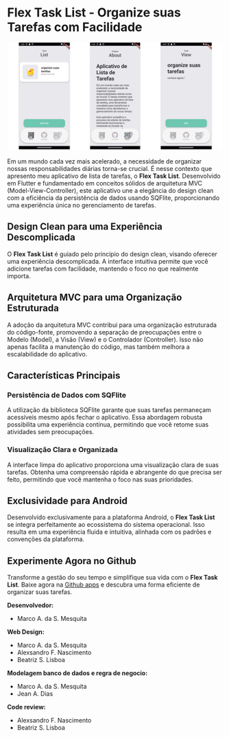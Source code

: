 # Flex Task List - Organize suas Tarefas com Facilidade

![img](imagesReadme\image_1.png)

Em um mundo cada vez mais acelerado, a necessidade de organizar nossas responsabilidades diárias torna-se crucial. É nesse contexto que apresento meu aplicativo de lista de tarefas, o **Flex Task List**. Desenvolvido em Flutter e fundamentado em conceitos sólidos de arquitetura MVC (Model-View-Controller), este aplicativo une a elegância do design clean com a eficiência da persistência de dados usando SQFlite, proporcionando uma experiência única no gerenciamento de tarefas.

## Design Clean para uma Experiência Descomplicada

O **Flex Task List** é guiado pelo princípio do design clean, visando oferecer uma experiência descomplicada. A interface intuitiva permite que você adicione tarefas com facilidade, mantendo o foco no que realmente importa.

## Arquitetura MVC para uma Organização Estruturada

A adoção da arquitetura MVC contribui para uma organização estruturada do código-fonte, promovendo a separação de preocupações entre o Modelo (Model), a Visão (View) e o Controlador (Controller). Isso não apenas facilita a manutenção do código, mas também melhora a escalabilidade do aplicativo.

## Características Principais

### Persistência de Dados com SQFlite

A utilização da biblioteca SQFlite garante que suas tarefas permaneçam acessíveis mesmo após fechar o aplicativo. Essa abordagem robusta possibilita uma experiência contínua, permitindo que você retome suas atividades sem preocupações.

### Visualização Clara e Organizada

A interface limpa do aplicativo proporciona uma visualização clara de suas tarefas. Obtenha uma compreensão rápida e abrangente do que precisa ser feito, permitindo que você mantenha o foco nas suas prioridades.

## Exclusividade para Android

Desenvolvido exclusivamente para a plataforma Android, o **Flex Task List** se integra perfeitamente ao ecossistema do sistema operacional. Isso resulta em uma experiência fluida e intuitiva, alinhada com os padrões e convenções da plataforma.

## Experimente Agora no Github

Transforme a gestão do seu tempo e simplifique sua vida com o **Flex Task List**. Baixe agora na [Github apps](https://github.com/marco0antonio0/App-Task-List/releases/tag/v1) e descubra uma forma eficiente de organizar suas tarefas.

**Desenvolvedor:**

- Marco A. da S. Mesquita

**Web Design:**

- Marco A. da S. Mesquita
- Alexsandro F. Nascimento
- Beatriz S. Lisboa

**Modelagem banco de dados e regra de negocio:**

- Marco A. da S. Mesquita
- Jean A. Dias

**Code review:**

- Alexsandro F. Nascimento
- Beatriz S. Lisboa
